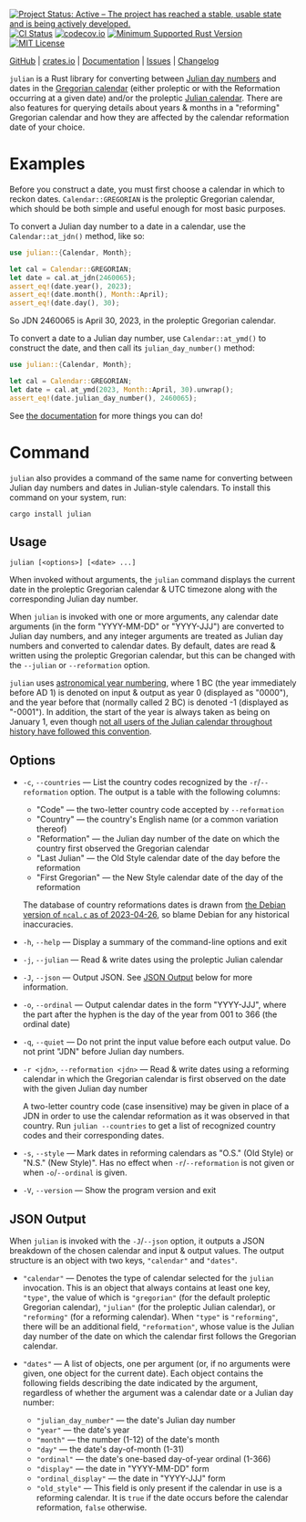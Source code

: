 [![Project Status: Active – The project has reached a stable, usable state and is being actively developed.](https://www.repostatus.org/badges/latest/active.svg)](https://www.repostatus.org/#active)
[![CI Status](https://github.com/jwodder/julian-rs/actions/workflows/test.yml/badge.svg)](https://github.com/jwodder/julian-rs/actions/workflows/test.yml)
[![codecov.io](https://codecov.io/gh/jwodder/julian-rs/branch/master/graph/badge.svg)](https://codecov.io/gh/jwodder/julian-rs)
[![Minimum Supported Rust Version](https://img.shields.io/badge/MSRV-1.66-orange)](https://www.rust-lang.org)
[![MIT License](https://img.shields.io/github/license/jwodder/julian-rs.svg)](https://opensource.org/licenses/MIT)

[GitHub](https://github.com/jwodder/julian-rs) | [crates.io](https://crates.io/crates/julian) | [Documentation](https://docs.rs/julian) | [Issues](https://github.com/jwodder/julian-rs/issues) | [Changelog](https://github.com/jwodder/julian-rs/blob/master/CHANGELOG.md)

`julian` is a Rust library for converting between [Julian day numbers][] and
dates in the [Gregorian calendar][] (either proleptic or with the Reformation
occurring at a given date) and/or the proleptic [Julian calendar][].  There are
also features for querying details about years & months in a "reforming"
Gregorian calendar and how they are affected by the calendar reformation date
of your choice.

[Julian day numbers]: https://en.wikipedia.org/wiki/Julian_day
[Gregorian calendar]: https://en.wikipedia.org/wiki/Gregorian_calendar
[Julian calendar]: https://en.wikipedia.org/wiki/Julian_calendar

Examples
========

Before you construct a date, you must first choose a calendar in which to
reckon dates.  `Calendar::GREGORIAN` is the proleptic Gregorian calendar, which
should be both simple and useful enough for most basic purposes.

To convert a Julian day number to a date in a calendar, use the
`Calendar::at_jdn()` method, like so:

```rust
use julian::{Calendar, Month};

let cal = Calendar::GREGORIAN;
let date = cal.at_jdn(2460065);
assert_eq!(date.year(), 2023);
assert_eq!(date.month(), Month::April);
assert_eq!(date.day(), 30);
```

So JDN 2460065 is April 30, 2023, in the proleptic Gregorian calendar.

To convert a date to a Julian day number, use `Calendar::at_ymd()` to construct
the date, and then call its `julian_day_number()` method:

```rust
use julian::{Calendar, Month};

let cal = Calendar::GREGORIAN;
let date = cal.at_ymd(2023, Month::April, 30).unwrap();
assert_eq!(date.julian_day_number(), 2460065);
```

See [the documentation](https://docs.rs/julian) for more things you can do!

Command
=======

`julian` also provides a command of the same name for converting between Julian
day numbers and dates in Julian-style calendars.  To install this command on
your system, run:

    cargo install julian

Usage
-----

```text
julian [<options>] [<date> ...]
```

When invoked without arguments, the `julian` command displays the current date
in the proleptic Gregorian calendar & UTC timezone along with the corresponding
Julian day number.

When `julian` is invoked with one or more arguments, any calendar date
arguments (in the form "YYYY-MM-DD" or "YYYY-JJJ") are converted to Julian day
numbers, and any integer arguments are treated as Julian day numbers and
converted to calendar dates.  By default, dates are read & written using the
proleptic Gregorian calendar, but this can be changed with the `--julian` or
`--reformation` option.

`julian` uses [astronomical year numbering][yzero], where 1 BC (the year
immediately before AD 1) is denoted on input & output as year 0 (displayed as
"0000"), and the year before that (normally called 2 BC) is denoted -1
(displayed as "-0001").  In addition, the start of the year is always taken as
being on January 1, even though [not all users of the Julian calendar
throughout history have followed this convention][NYD].

Options
-------

- `-c`, `--countries` — List the country codes recognized by the
  `-r`/`--reformation` option.  The output is a table with the following
  columns:

    - "Code" — the two-letter country code accepted by `--reformation`
    - "Country" — the country's English name (or a common variation thereof)
    - "Reformation" — the Julian day number of the date on which the country
      first observed the Gregorian calendar
    - "Last Julian" — the Old Style calendar date of the day before the
      reformation
    - "First Gregorian" — the New Style calendar date of the day of the
      reformation

    The database of country reformations dates is drawn from [the Debian
    version of `ncal.c` as of 2023-04-26][src], so blame Debian for any
    historical inaccuracies.

- `-h`, `--help` — Display a summary of the command-line options and exit

- `-j`, `--julian` — Read & write dates using the proleptic Julian calendar

- `-J`, `--json` — Output JSON.  See [JSON Output](#json-output) below for more
  information.

- `-o`, `--ordinal` — Output calendar dates in the form "YYYY-JJJ", where the
  part after the hyphen is the day of the year from 001 to 366 (the ordinal
  date)

- `-q`, `--quiet` — Do not print the input value before each output value.  Do
  not print "JDN" before Julian day numbers.

- `-r <jdn>`, `--reformation <jdn>` — Read & write dates using a reforming
  calendar in which the Gregorian calendar is first observed on the date with
  the given Julian day number

    A two-letter country code (case insensitive) may be given in place of a JDN
    in order to use the calendar reformation as it was observed in that
    country.  Run `julian --countries` to get a list of recognized country
    codes and their corresponding dates.

- `-s`, `--style` — Mark dates in reforming calendars as "O.S." (Old Style) or
  "N.S." (New Style)".  Has no effect when `-r`/`--reformation` is not given or
  when `-o`/`--ordinal` is given.

- `-V`, `--version` — Show the program version and exit

[yzero]: https://en.wikipedia.org/wiki/Astronomical_year_numbering
[NYD]: https://en.wikipedia.org/wiki/Julian_calendar#New_Year's_Day
[src]: https://salsa.debian.org/meskes/bsdmainutils/-/blob/70ff77b0f084de4a14d79bed935e1958020f43dc/usr.bin/ncal/ncal.c

JSON Output
-----------

When `julian` is invoked with the `-J`/`--json` option, it outputs a JSON
breakdown of the chosen calendar and input & output values.  The output
structure is an object with two keys, `"calendar"` and `"dates"`.

- `"calendar"` — Denotes the type of calendar selected for the `julian`
  invocation.  This is an object that always contains at least one key,
  `"type"`, the value of which is `"gregorian"` (for the default proleptic
  Gregorian calendar), `"julian"` (for the proleptic Julian calendar), or
  `"reforming"` (for a reforming calendar).  When `"type"` is `"reforming"`,
  there will be an additional field, `"reformation"`, whose value is the Julian
  day number of the date on which the calendar first follows the Gregorian
  calendar.

- `"dates"` — A list of objects, one per argument (or, if no arguments were
  given, one object for the current date).  Each object contains the following
  fields describing the date indicated by the argument, regardless of whether
  the argument was a calendar date or a Julian day number:

    - `"julian_day_number"` — the date's Julian day number
    - `"year"` — the date's year
    - `"month"` — the number (1-12) of the date's month
    - `"day"` — the date's day-of-month (1-31)
    - `"ordinal"` — the date's one-based day-of-year ordinal (1-366)
    - `"display"` — the date in "YYYY-MM-DD" form
    - `"ordinal_display"` — the date in "YYYY-JJJ" form
    - `"old_style"` — This field is only present if the calendar in use is a
      reforming calendar.  It is `true` if the date occurs before the calendar
      reformation, `false` otherwise.
